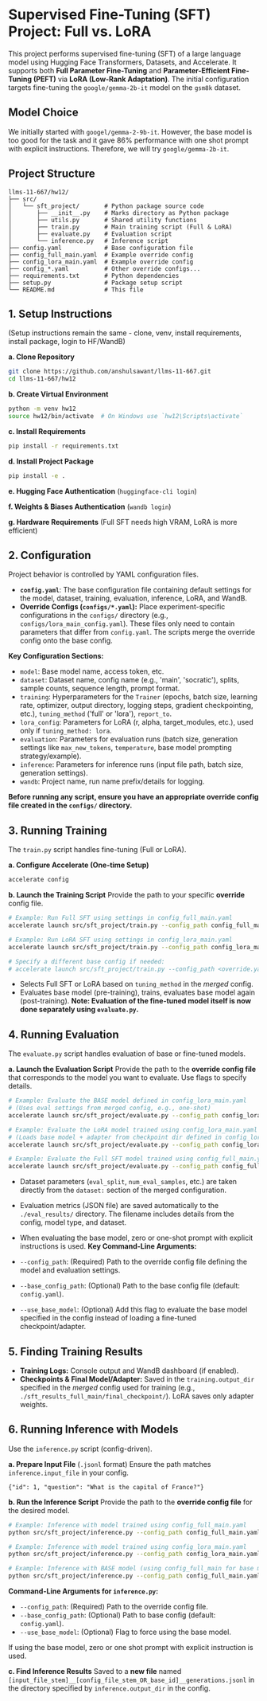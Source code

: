 # Supervised Fine-Tuning (SFT) Project: Full vs. LoRA

This project performs supervised fine-tuning (SFT) of a large language model using Hugging Face Transformers, Datasets, and Accelerate. It supports both **Full Parameter Fine-Tuning** and **Parameter-Efficient Fine-Tuning (PEFT)** via **LoRA (Low-Rank Adaptation)**. The initial configuration targets fine-tuning the `google/gemma-2b-it` model on the `gsm8k` dataset.

## Model Choice
We initially started with `googel/gemma-2-9b-it`. However, the base model is too good for the task and it gave 86% performance with one shot prompt with explicit instructions. Therefore, we will try `google/gemma-2b-it`.

## Project Structure

```text
llms-11-667/hw12/
├── src/
│   └── sft_project/       # Python package source code
│       ├── __init__.py    # Marks directory as Python package
│       ├── utils.py       # Shared utility functions
│       ├── train.py       # Main training script (Full & LoRA)
│       ├── evaluate.py    # Evaluation script
│       └── inference.py   # Inference script
├── config.yaml            # Base configuration file
├── config_full_main.yaml  # Example override config
├── config_lora_main.yaml  # Example override config
├── config_*.yaml          # Other override configs...
├── requirements.txt       # Python dependencies
├── setup.py               # Package setup script
└── README.md              # This file
```

## 1. Setup Instructions

(Setup instructions remain the same - clone, venv, install requirements, install package, login to HF/WandB)

**a. Clone Repository**
```bash
git clone https://github.com/anshulsawant/llms-11-667.git
cd llms-11-667/hw12 
```
**b. Create Virtual Environment**
```bash
python -m venv hw12
source hw12/bin/activate  # On Windows use `hw12\Scripts\activate`
```
**c. Install Requirements**
```bash
pip install -r requirements.txt
```
**d. Install Project Package**
```bash
pip install -e .
```
**e. Hugging Face Authentication** (`huggingface-cli login`)

**f. Weights & Biases Authentication** (`wandb login`)

**g. Hardware Requirements** (Full SFT needs high VRAM, LoRA is more efficient)

## 2. Configuration

Project behavior is controlled by YAML configuration files.

* **`config.yaml`**: The base configuration file containing default settings for the model, dataset, training, evaluation, inference, LoRA, and WandB.
* **Override Configs (`configs/*.yaml`):** Place experiment-specific configurations in the `configs/` directory (e.g., `configs/lora_main_config.yaml`). These files only need to contain parameters that differ from `config.yaml`. The scripts merge the override config onto the base config.

**Key Configuration Sections:**

* `model`: Base model name, access token, etc.
* `dataset`: Dataset name, config name (e.g., 'main', 'socratic'), splits, sample counts, sequence length, prompt format.
* `training`: Hyperparameters for the `Trainer` (epochs, batch size, learning rate, optimizer, output directory, logging steps, gradient checkpointing, etc.), `tuning_method` ('full' or 'lora'), `report_to`.
* `lora_config`: Parameters for LoRA (r, alpha, target_modules, etc.), used only if `tuning_method: lora`.
* `evaluation`: Parameters for evaluation runs (batch size, generation settings like `max_new_tokens`, `temperature`, base model prompting strategy/example).
* `inference`: Parameters for inference runs (input file path, batch size, generation settings).
* `wandb`: Project name, run name prefix/details for logging.

**Before running any script, ensure you have an appropriate override config file created in the `configs/` directory.**

## 3. Running Training

The `train.py` script handles fine-tuning (Full or LoRA).

**a. Configure Accelerate (One-time Setup)**
```bash
accelerate config
```

**b. Launch the Training Script**
Provide the path to your specific **override** config file.
```bash
# Example: Run Full SFT using settings in config_full_main.yaml
accelerate launch src/sft_project/train.py --config_path config_full_main.yaml

# Example: Run LoRA SFT using settings in config_lora_main.yaml
accelerate launch src/sft_project/train.py --config_path config_lora_main.yaml

# Specify a different base config if needed:
# accelerate launch src/sft_project/train.py --config_path <override.yaml> --base_config <base.yaml>
```
* Selects Full SFT or LoRA based on `tuning_method` in the *merged* config.
* Evaluates base model (pre-training), trains, evaluates base model again (post-training). **Note: Evaluation of the fine-tuned model itself is now done separately using `evaluate.py`.**

## 4. Running Evaluation

The `evaluate.py` script handles evaluation of base or fine-tuned models.

**a. Launch the Evaluation Script**
Provide the path to the **override config file** that corresponds to the model you want to evaluate. Use flags to specify details.
```bash
# Example: Evaluate the BASE model defined in config_lora_main.yaml
# (Uses eval settings from merged config, e.g., one-shot)
accelerate launch src/sft_project/evaluate.py --config_path config_lora_main.yaml --use_base_model

# Example: Evaluate the LoRA model trained using config_lora_main.yaml
# (Loads base model + adapter from checkpoint dir defined in config_lora_main.yaml)
accelerate launch src/sft_project/evaluate.py --config_path config_lora_main.yaml

# Example: Evaluate the Full SFT model trained using config_full_main.yaml
accelerate launch src/sft_project/evaluate.py --config_path config_full_main.yaml
```
* Dataset parameters (`eval_split`, `num_eval_samples`, etc.) are taken directly from the `dataset:` section of the merged configuration.

* Evaluation metrics (JSON file) are saved automatically to the `./eval_results/` directory. The filename includes details from the config, model type, and dataset.
* When evaluating the base model, zero or one-shot prompt with explicit instructions is used.
**Key Command-Line Arguments:**

* `--config_path`: (Required) Path to the override config file defining the model and evaluation settings.

* `--base_config_path`: (Optional) Path to the base config file (default: `config.yaml`).

* `--use_base_model`: (Optional) Add this flag to evaluate the base model specified in the config instead of loading a fine-tuned checkpoint/adapter.

## 5. Finding Training Results

* **Training Logs:** Console output and WandB dashboard (if enabled).
* **Checkpoints & Final Model/Adapter:** Saved in the `training.output_dir` specified in the *merged* config used for training (e.g., `./sft_results_full_main/final_checkpoint/`). LoRA saves only adapter weights.

## 6. Running Inference with Models

Use the `inference.py` script (config-driven).

**a. Prepare Input File** (`.jsonl` format)
Ensure the path matches `inference.input_file` in your config.
```jsonl
{"id": 1, "question": "What is the capital of France?"}
```

**b. Run the Inference Script**
Provide the path to the **override config file** for the desired model.
```bash
# Example: Inference with model trained using config_full_main.yaml
python src/sft_project/inference.py --config_path config_full_main.yaml

# Example: Inference with model trained using config_lora_main.yaml
python src/sft_project/inference.py --config_path config_lora_main.yaml

# Example: Inference with BASE model (using config_full_main for base model info)
python src/sft_project/inference.py --config_path config_full_main.yaml --use_base_model
```
**Command-Line Arguments for `inference.py`:**
* `--config_path`: (Required) Path to the override config file.
* `--base_config_path`: (Optional) Path to base config (default: `config.yaml`).
* `--use_base_model`: (Optional) Flag to force using the base model.

If using the base model, zero or one shot prompt with explicit instruction is used.

**c. Find Inference Results**
Saved to a **new file** named `[input_file_stem]__[config_file_stem_OR_base_id]__generations.jsonl` in the directory specified by `inference.output_dir` in the config.
